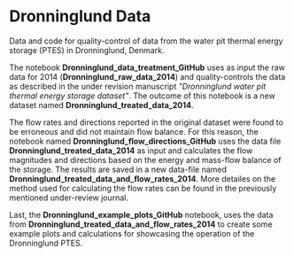 # Dronninglund Data
Data and code for quality-control of data from the water pit thermal energy storage (PTES) in Dronninglund, Denmark.

The notebook **Dronninglund_data_treatment_GitHub** uses as input the raw data for 2014 (**Dronninglund_raw_data_2014**) and quality-controls the data as described in the under revision manuscript *"Dronninglund water pit thermal energy storage dataset"*. The outcome of this notebook is a new dataset named **Dronninglund_treated_data_2014**.

The flow rates and directions reported in the original dataset were found to be erroneous and did not maintain flow balance. For this reason, the notebook named **Dronninglund_flow_directions_GitHub** uses the data file **Dronninglund_treated_data_2014** as input and calculates the flow magnitudes and directions based on the energy and mass-flow balance of the storage. The results are saved in a new data-file named **Dronninglund_treated_data_and_flow_rates_2014**. More detailes on the method used for calculating the flow rates can be found in the previously mentioned under-review journal.

Last, the **Dronninglund_example_plots_GitHub** notebook, uses the data from **Dronninglund_treated_data_and_flow_rates_2014** to create some example plots and calculations for showcasing the operation of the Dronninglund PTES.

